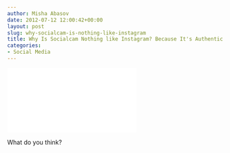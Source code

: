 ```yaml
---
author: Misha Abasov
date: 2012-07-12 12:00:42+00:00
layout: post
slug: why-socialcam-is-nothing-like-instagram
title: Why Is Socialcam Nothing like Instagram? Because It's Authentic!
categories:
- Social Media
---
```


<div class="embed-container"><iframe src="//www.youtube.com/embed/bpiKNyMC2PA" frameborder="0" allowfullscreen></iframe></div>

What do you think?

<!-- more -->